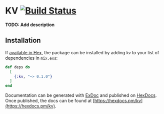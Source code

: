 # KV [![Build Status](https://github.com/joaogularte/kv/workflows/Elixir%20CI/badge.svg)](https://github.com/joaogularte/kv/commit/73eefca6949685660b2c692399c997825b5a578f/checks?check_suite_id=316443935)

**TODO: Add description**

## Installation

If [available in Hex](https://hex.pm/docs/publish), the package can be installed
by adding `kv` to your list of dependencies in `mix.exs`:

```elixir
def deps do
  [
    {:kv, "~> 0.1.0"}
  ]
end
```

Documentation can be generated with [ExDoc](https://github.com/elixir-lang/ex_doc)
and published on [HexDocs](https://hexdocs.pm). Once published, the docs can
be found at [https://hexdocs.pm/kv](https://hexdocs.pm/kv).

